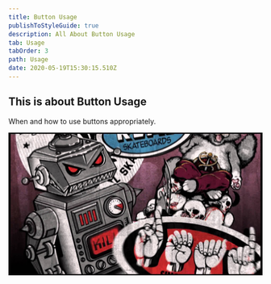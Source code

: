 ```yaml
---
title: Button Usage
publishToStyleGuide: true
description: All About Button Usage
tab: Usage
tabOrder: 3
path: Usage
date: 2020-05-19T15:30:15.510Z
---
```

## This is about Button Usage

When and how to use buttons appropriately.

![test](/assets/high_resolution_wallpaper_background_id_77700200424.jpg "test")